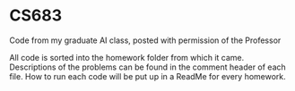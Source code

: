 CS683
=====

Code from my graduate AI class, posted with permission of the Professor

All code is sorted into the homework folder from which it came.
Descriptions of the problems can be found in the comment header of each file.
How to run each code will be put up in a ReadMe for every homework.
